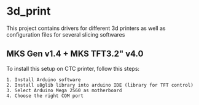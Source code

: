 # 3d_print

This project contains drivers for different 3d printers as well as configuration files for several slicing softwares

## MKS Gen v1.4 + MKS TFT3.2" v4.0

To install this setup on CTC printer, follow this steps:
	
	1. Install Arduino software
	2. Install u8glib library into arduino IDE (library for TFT control)
	3. Select Arduino Mega 2560 as motherboard
	4. Choose the right COM port